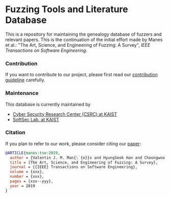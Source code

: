 Fuzzing Tools and Literature Database
===

This is a repository for maintaining the genealogy database of fuzzers and
relevant papers. This is the continuation of the initial effort made by Manes et
al.: "The Art, Science, and Engineering of Fuzzing: A Survey", *IEEE
Transactions on Software Engineering*.

### Contribution

If you want to contribute to our project, please first read our [contribution
guideline](CONTRIBUTING.md) carefully.

### Maintenance

This database is currently maintained by
- [Cyber Security Research Center (CSRC) at KAIST](https://csrc.kaist.ac.kr/)
- [SoftSec Lab. at KAIST](https://softsec.kaist.ac.kr/)

### Citation

If you plan to refer to our work, please consider citing our
[paper](https://softsec.kaist.ac.kr/~sangkilc/papers/manes-tse19.pdf):

```bibtex
@ARTICLE{manes:tse:2019,
  author = {Valentin J. M. Man{\`{e}}s and HyungSeok Han and Choongwoo Han and Sang Kil Cha and Manuel Egele and Edward J. Schwartz and Maverick Woo},
  title = {The Art, Science, and Engineering of Fuzzing: A Survey},
  journal = {{IEEE} Transactions on Software Engineering},
  volume = {xxx},
  number = {xxx},
  pages = {xxx--yyy},
  year = 2019
}
```
